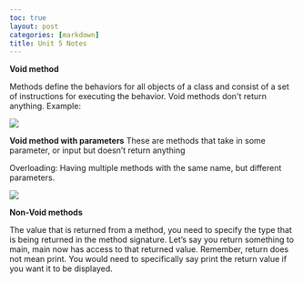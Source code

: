 ```yaml
---
toc: true
layout: post
categories: [markdown]
title: Unit 5 Notes
---
```


**Void method**

Methods define the behaviors for all objects of a class and consist of a set of instructions for executing the behavior. Void methods don't return anything. Example:

<img src="images/notes9"/>


**Void method with parameters**
These are methods that take in some parameter, or input but doesn’t return anything

Overloading: Having multiple methods with the same name, but different parameters. 

<img src="images/notes10"/>


**Non-Void methods**

The value that is returned from a method, you need to specify the type that is being returned in the method signature. Let’s say you return something to main, main now has access to that returned value. Remember, return does not mean print. You would need to specifically say print the return value if you want it to be displayed. 